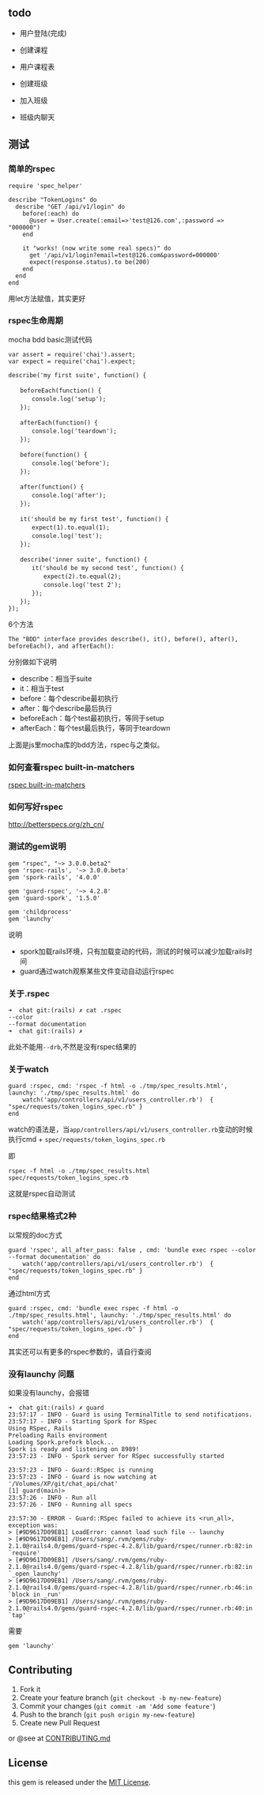 ## todo

- 用户登陆(完成)
- 创建课程
- 用户课程表
- 创建班级
- 加入班级

- 班级内聊天


## 测试

### 简单的rspec

```
require 'spec_helper'

describe "TokenLogins" do
  describe "GET /api/v1/login" do
	before(:each) do
	  @user = User.create(:email=>'test@126.com',:password => "000000")
	end
	
    it "works! (now write some real specs)" do
      get '/api/v1/login?email=test@126.com&password=000000'
      expect(response.status).to be(200)
    end
  end
end
```

用let方法赋值，其实更好

### rspec生命周期

mocha bdd basic测试代码

```
var assert = require('chai').assert;
var expect = require('chai').expect;

describe('my first suite', function() {

　　beforeEach(function() {
　　　　console.log('setup');
　　});

　　afterEach(function() {
　　　　console.log('teardown');
　　});

　　before(function() {
　　　　console.log('before');
　　});

　　after(function() {
　　　　console.log('after');
　　});

　　it('should be my first test', function() {
　　　　expect(1).to.equal(1);
　　　　console.log('test');
　　});

　　describe('inner suite', function() {
　　　　it('should be my second test', function() {
　　　　　　expect(2).to.equal(2);
　　　　　　console.log('test 2');
　　　　});
　　});
});
```

6个方法

```
The "BDD" interface provides describe(), it(), before(), after(), beforeEach(), and afterEach():
```

分别做如下说明

- describe：相当于suite
- it：相当于test
- before：每个describe最初执行
- after：每个describe最后执行
- beforeEach：每个test最初执行，等同于setup
- afterEach：每个test最后执行，等同于teardown


上面是js里mocha库的bdd方法，rspec与之类似。

### 如何查看rspec built-in-matchers

[rspec built-in-matchers](https://www.relishapp.com/rspec/rspec-expectations/docs/built-in-matchers)



### 如何写好rspec

http://betterspecs.org/zh_cn/


### 测试的gem说明

```
gem "rspec", "~> 3.0.0.beta2"
gem 'rspec-rails', '~> 3.0.0.beta'
gem 'spork-rails', '4.0.0'

gem 'guard-rspec', '~> 4.2.8'
gem 'guard-spork', '1.5.0'

gem 'childprocess'
gem 'launchy'
```

说明

- spork加载rails环境，只有加载变动的代码，测试的时候可以减少加载rails时间
- guard通过watch观察某些文件变动自动运行rspec

### 关于.rspec

```
➜  chat git:(rails) ✗ cat .rspec 
--color
--format documentation
➜  chat git:(rails) ✗ 
```

此处不能用`--drb`,不然是没有rspec结果的


### 关于watch

```
guard :rspec, cmd: 'rspec -f html -o ./tmp/spec_results.html', launchy: './tmp/spec_results.html' do
	watch('app/controllers/api/v1/users_controller.rb')  { "spec/requests/token_logins_spec.rb" }
end
```

watch的语法是，当`app/controllers/api/v1/users_controller.rb`变动的时候
执行cmd + `spec/requests/token_logins_spec.rb`

即

	rspec -f html -o ./tmp/spec_results.html spec/requests/token_logins_spec.rb
	
这就是rspec自动测试



### rspec结果格式2种

以常规的doc方式

```
guard 'rspec', all_after_pass: false , cmd: 'bundle exec rspec --color --format documentation' do
	watch('app/controllers/api/v1/users_controller.rb')  { "spec/requests/token_logins_spec.rb" }
end
```

通过html方式

```
guard :rspec, cmd: 'bundle exec rspec -f html -o ./tmp/spec_results.html', launchy: './tmp/spec_results.html' do
	watch('app/controllers/api/v1/users_controller.rb')  { "spec/requests/token_logins_spec.rb" }
end

```

其实还可以有更多的rspec参数的，请自行查阅


### 没有launchy 问题
如果没有launchy，会报错

```
➜  chat git:(rails) ✗ guard                             
23:57:17 - INFO - Guard is using TerminalTitle to send notifications.
23:57:17 - INFO - Starting Spork for RSpec
Using RSpec, Rails
Preloading Rails environment
Loading Spork.prefork block...
Spork is ready and listening on 8989!
23:57:23 - INFO - Spork server for RSpec successfully started

23:57:23 - INFO - Guard::RSpec is running
23:57:23 - INFO - Guard is now watching at '/Volumes/XP/git/chat_api/chat'
[1] guard(main)> 
23:57:26 - INFO - Run all
23:57:26 - INFO - Running all specs

23:57:30 - ERROR - Guard::RSpec failed to achieve its <run_all>, exception was:
> [#9D9617D09EB1] LoadError: cannot load such file -- launchy
> [#9D9617D09EB1] /Users/sang/.rvm/gems/ruby-2.1.0@rails4.0/gems/guard-rspec-4.2.8/lib/guard/rspec/runner.rb:82:in `require'
> [#9D9617D09EB1] /Users/sang/.rvm/gems/ruby-2.1.0@rails4.0/gems/guard-rspec-4.2.8/lib/guard/rspec/runner.rb:82:in `_open_launchy'
> [#9D9617D09EB1] /Users/sang/.rvm/gems/ruby-2.1.0@rails4.0/gems/guard-rspec-4.2.8/lib/guard/rspec/runner.rb:46:in `block in _run'
> [#9D9617D09EB1] /Users/sang/.rvm/gems/ruby-2.1.0@rails4.0/gems/guard-rspec-4.2.8/lib/guard/rspec/runner.rb:40:in `tap'
```

需要

	gem 'launchy'
	

## Contributing

1. Fork it
2. Create your feature branch (`git checkout -b my-new-feature`)
3. Commit your changes (`git commit -am 'Add some feature'`)
4. Push to the branch (`git push origin my-new-feature`)
5. Create new Pull Request

or @see at [CONTRIBUTING.md](CONTRIBUTING.md)


## License

this gem is released under the [MIT License](http://www.opensource.org/licenses/MIT).

